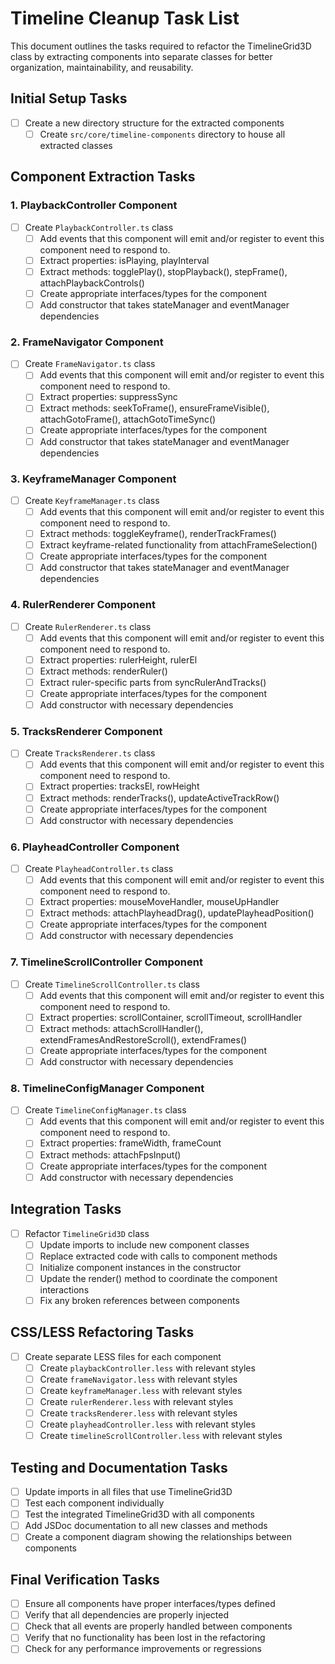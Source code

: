 # Timeline Cleanup Task List

This document outlines the tasks required to refactor the TimelineGrid3D class by extracting components into separate classes for better organization, maintainability, and reusability.

## Initial Setup Tasks

- [ ] Create a new directory structure for the extracted components
  - [ ] Create `src/core/timeline-components` directory to house all extracted classes

## Component Extraction Tasks

### 1. PlaybackController Component
- [ ] Create `PlaybackController.ts` class
  - [ ] Add events that this component will emit and/or register to event this component need to respond to.
  - [ ] Extract properties: isPlaying, playInterval
  - [ ] Extract methods: togglePlay(), stopPlayback(), stepFrame(), attachPlaybackControls()
  - [ ] Create appropriate interfaces/types for the component
  - [ ] Add constructor that takes stateManager and eventManager dependencies

### 2. FrameNavigator Component
- [ ] Create `FrameNavigator.ts` class
  - [ ] Add events that this component will emit and/or register to event this component need to respond to.
  - [ ] Extract properties: suppressSync
  - [ ] Extract methods: seekToFrame(), ensureFrameVisible(), attachGotoFrame(), attachGotoTimeSync()
  - [ ] Create appropriate interfaces/types for the component
  - [ ] Add constructor that takes stateManager and eventManager dependencies

### 3. KeyframeManager Component
- [ ] Create `KeyframeManager.ts` class
  - [ ] Add events that this component will emit and/or register to event this component need to respond to.
  - [ ] Extract methods: toggleKeyframe(), renderTrackFrames()
  - [ ] Extract keyframe-related functionality from attachFrameSelection()
  - [ ] Create appropriate interfaces/types for the component
  - [ ] Add constructor that takes stateManager and eventManager dependencies

### 4. RulerRenderer Component
- [ ] Create `RulerRenderer.ts` class
  - [ ] Add events that this component will emit and/or register to event this component need to respond to.
  - [ ] Extract properties: rulerHeight, rulerEl
  - [ ] Extract methods: renderRuler()
  - [ ] Extract ruler-specific parts from syncRulerAndTracks()
  - [ ] Create appropriate interfaces/types for the component
  - [ ] Add constructor with necessary dependencies

### 5. TracksRenderer Component
- [ ] Create `TracksRenderer.ts` class
  - [ ] Add events that this component will emit and/or register to event this component need to respond to.
  - [ ] Extract properties: tracksEl, rowHeight
  - [ ] Extract methods: renderTracks(), updateActiveTrackRow()
  - [ ] Create appropriate interfaces/types for the component
  - [ ] Add constructor with necessary dependencies

### 6. PlayheadController Component
- [ ] Create `PlayheadController.ts` class
  - [ ] Add events that this component will emit and/or register to event this component need to respond to.
  - [ ] Extract properties: mouseMoveHandler, mouseUpHandler
  - [ ] Extract methods: attachPlayheadDrag(), updatePlayheadPosition()
  - [ ] Create appropriate interfaces/types for the component
  - [ ] Add constructor with necessary dependencies

### 7. TimelineScrollController Component
- [ ] Create `TimelineScrollController.ts` class
  - [ ] Add events that this component will emit and/or register to event this component need to respond to.
  - [ ] Extract properties: scrollContainer, scrollTimeout, scrollHandler
  - [ ] Extract methods: attachScrollHandler(), extendFramesAndRestoreScroll(), extendFrames()
  - [ ] Create appropriate interfaces/types for the component
  - [ ] Add constructor with necessary dependencies

### 8. TimelineConfigManager Component
- [ ] Create `TimelineConfigManager.ts` class
  - [ ] Add events that this component will emit and/or register to event this component need to respond to.
  - [ ] Extract properties: frameWidth, frameCount
  - [ ] Extract methods: attachFpsInput()
  - [ ] Create appropriate interfaces/types for the component
  - [ ] Add constructor with necessary dependencies

## Integration Tasks

- [ ] Refactor `TimelineGrid3D` class
  - [ ] Update imports to include new component classes
  - [ ] Replace extracted code with calls to component methods
  - [ ] Initialize component instances in the constructor
  - [ ] Update the render() method to coordinate the component interactions
  - [ ] Fix any broken references between components

## CSS/LESS Refactoring Tasks

- [ ] Create separate LESS files for each component
  - [ ] Create `playbackController.less` with relevant styles
  - [ ] Create `frameNavigator.less` with relevant styles
  - [ ] Create `keyframeManager.less` with relevant styles
  - [ ] Create `rulerRenderer.less` with relevant styles
  - [ ] Create `tracksRenderer.less` with relevant styles
  - [ ] Create `playheadController.less` with relevant styles
  - [ ] Create `timelineScrollController.less` with relevant styles

## Testing and Documentation Tasks

- [ ] Update imports in all files that use TimelineGrid3D
- [ ] Test each component individually
- [ ] Test the integrated TimelineGrid3D with all components
- [ ] Add JSDoc documentation to all new classes and methods
- [ ] Create a component diagram showing the relationships between components

## Final Verification Tasks

- [ ] Ensure all components have proper interfaces/types defined
- [ ] Verify that all dependencies are properly injected
- [ ] Check that all events are properly handled between components
- [ ] Verify that no functionality has been lost in the refactoring
- [ ] Check for any performance improvements or regressions
